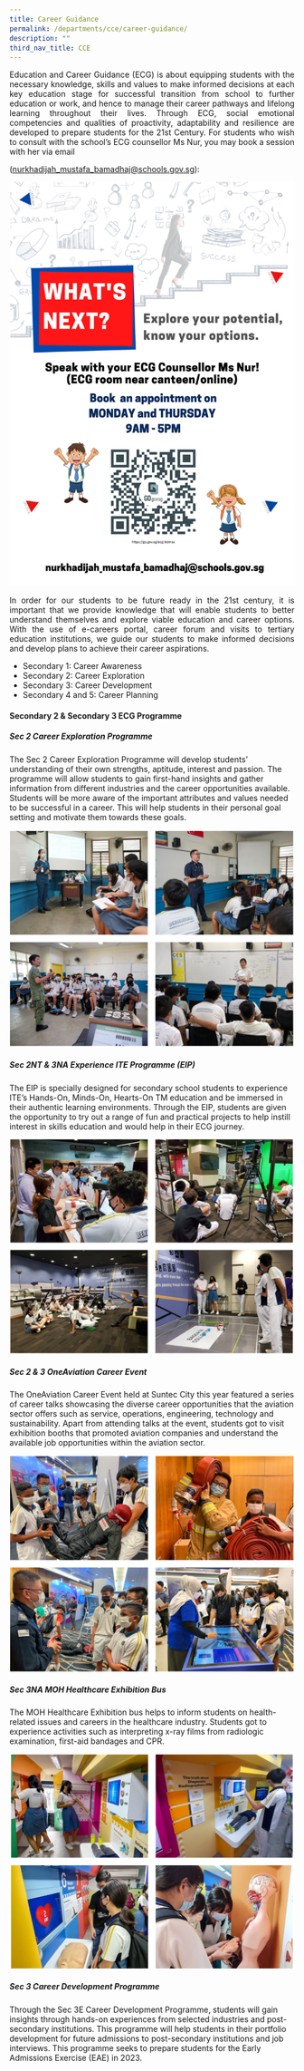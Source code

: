 ```yaml
---
title: Career Guidance
permalink: /departments/cce/career-guidance/
description: ""
third_nav_title: CCE
---
```

<p style="text-align:justify">Education and Career Guidance (ECG) is about equipping students with the necessary knowledge, skills and values to make informed decisions at each key education stage for successful transition from school to further education or work, and hence to manage their career pathways and lifelong learning throughout their lives. Through ECG, social emotional competencies and qualities of proactivity, adaptability and resilience are developed to prepare students for the 21st Century.
For students who wish to consult with the school’s ECG counsellor Ms Nur, you may book a session with her via email </p>

([nurkhadijah\_mustafa\_bamadhaj@schools.gov.sg](mailto:nurkhadijah_mustafa_bamadhaj@schools.gov.sg)[](mailto:tay_liu_kian_sharon@schools.gov.sg)):

![Education and Career Guidance Poster](/images/Departments/cce-ecg-counsellor.jpg)

<p style="text-align:justify">In order for our students to be future ready in the 21st century, it is important that we provide knowledge that will enable students to better understand themselves and explore viable education and career options. With the use of e-careers portal, career forum and visits to tertiary education institutions, we guide our students to make informed decisions and develop plans to achieve their career aspirations.</p>

* Secondary 1: Career Awareness
* Secondary 2: Career Exploration
* Secondary 3: Career Development
* Secondary 4 and 5: Career Planning

#### **Secondary 2 & Secondary 3 ECG Programme**

##### **Sec 2 Career Exploration Programme** 
The Sec 2 Career Exploration Programme will develop students’ understanding of their own strengths, aptitude, interest and passion. The programme will allow students to gain first-hand insights and gather information from different industries and the career opportunities available. Students will be more aware of the important attributes and values needed to be successful in a career. This will help students in their personal goal setting and motivate them towards these goals.

![Sec 2 Career Exploration Programme](/images/Departments/cce-ecg-s2cep01.jpg)

##### **Sec 2NT & 3NA Experience ITE Programme (EIP)**
The EIP is specially designed for secondary school students to experience ITE’s Hands-On, Minds-On, Hearts-On TM education and be immersed in their authentic learning environments. Through the EIP, students are given the opportunity to try out a range of fun and practical projects to help instill interest in skills education and would help in their ECG journey.

![Experience ITE Programme](/images/Departments/cce-ecg-eip01.jpg)

##### **Sec 2 & 3 OneAviation Career Event**
The OneAviation Career Event held at Suntec City this year featured a series of career talks showcasing the diverse career opportunities that the aviation sector offers such as service, operations, engineering, technology and sustainability. Apart from attending talks at the event, students got to visit exhibition booths that promoted aviation companies and understand the available job opportunities within the aviation sector.

![Sec 2 and 3 OneAviation Career Event ](/images/Departments/cce-ecg-aviation01.jpg)

##### **Sec 3NA MOH Healthcare Exhibition Bus**
The MOH Healthcare Exhibition bus helps to inform students on health-related issues and careers in the healthcare industry. Students got to experience activities such as interpreting x-ray films from radiologic examination, first-aid bandages and CPR. 

![Sec 3NA MOH Healthcare Exhibition Bus](/images/Departments/cce-ecg-mohbus01.jpg)

##### **Sec 3 Career Development Programme**
Through the Sec 3E Career Development Programme, students will gain insights through hands-on experiences from selected industries and post-secondary institutions. This programme will help students in their portfolio development for future admissions to post-secondary institutions and job interviews. This programme seeks to prepare students for the Early Admissions Exercise (EAE) in 2023. 



<!---**Secondary 2 ECG Programme:**

![Secondary 2 ECG Programme](/images/Departments/cce-ecg02.png)

**Secondary 3 ECG Programme:**

![Secondary 3 ECG Programme](/images/Departments/cce-ecgn-01.jpg)
Interview Skills and Aviation industry

![Secondary 3 ECG Programme](/images/Departments/cce-ecgn-02.jpg)
Aviation Industry

![Secondary 3 ECG Programme](/images/Departments/cce-ecgn-03.jpg)
Food Science and Law Industry

![Secondary 3 ECG Programme](/images/Departments/cce-ecgn-04.jpg)
Hotel management and Media Industry
-->